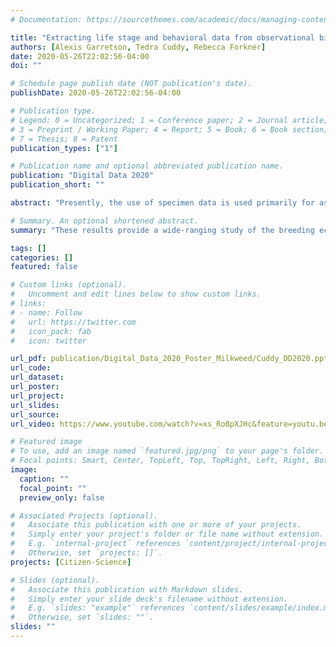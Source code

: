 ```yaml
---
# Documentation: https://sourcethemes.com/academic/docs/managing-content/

title: "Extracting life stage and behavioral data from observational biodiversity occurrence data reveals spatiotemporal trends in large milkweed bugs"
authors: [Alexis Garretson, Tedra Cuddy, Rebecca Forkner]
date: 2020-05-26T22:02:56-04:00
doi: ""

# Schedule page publish date (NOT publication's date).
publishDate: 2020-05-26T22:02:56-04:00

# Publication type.
# Legend: 0 = Uncategorized; 1 = Conference paper; 2 = Journal article;
# 3 = Preprint / Working Paper; 4 = Report; 5 = Book; 6 = Book section;
# 7 = Thesis; 8 = Patent
publication_types: ["1"]

# Publication name and optional abbreviated publication name.
publication: "Digital Data 2020"
publication_short: ""

abstract: "Presently, the use of specimen data is used primarily for assessing species occurrence, climate-related range shifts, and changes in abundance over time. However, digitized specimen images passively document a variety of ecologically-relevant traits, including life stage and behavior. In this study, we leverage digitized images of O. fasciatus to confirm life history moisture availability and temperature-dependent patterns and test the influence of abiotic factors on breeding phenology over a fine spatiotemporal gradient. We evaluated images for the number of depicted insects, their life stage, reproductive status, and the plant part occupied. The analyzed images depict O. fasciatus pairs naturally mating on previously undocumented species, suggesting broader host plant range. Additionally, results confirm that the timing and duration of the breeding period of O. fasciatus varies along the longitudinal gradient of their range. The images also reveal that the number of subadults in clusters varies by the part of the plant, with clutch sizes twice as large on immature pods compared with mature pods. These results provide a wide-ranging study of the breeding ecology of O. fasciatus across its range and demonstrate the potential of using citizen science contributed images to assess a variety of ecological and life history questions."

# Summary. An optional shortened abstract.
summary: "These results provide a wide-ranging study of the breeding ecology of O. fasciatus across its range and demonstrate the potential of using citizen science contributed images to assess a variety of ecological and life history questions."

tags: []
categories: []
featured: false

# Custom links (optional).
#   Uncomment and edit lines below to show custom links.
# links:
# - name: Follow
#   url: https://twitter.com
#   icon_pack: fab
#   icon: twitter

url_pdf: publication/Digital_Data_2020_Poster_Milkweed/Cuddy_DD2020.pptx
url_code:
url_dataset:
url_poster:
url_project:
url_slides:
url_source:
url_video: https://www.youtube.com/watch?v=xs_Ro8pXJHc&feature=youtu.be

# Featured image
# To use, add an image named `featured.jpg/png` to your page's folder. 
# Focal points: Smart, Center, TopLeft, Top, TopRight, Left, Right, BottomLeft, Bottom, BottomRight.
image:
  caption: ""
  focal_point: ""
  preview_only: false

# Associated Projects (optional).
#   Associate this publication with one or more of your projects.
#   Simply enter your project's folder or file name without extension.
#   E.g. `internal-project` references `content/project/internal-project/index.md`.
#   Otherwise, set `projects: []`.
projects: [Citizen-Science]

# Slides (optional).
#   Associate this publication with Markdown slides.
#   Simply enter your slide deck's filename without extension.
#   E.g. `slides: "example"` references `content/slides/example/index.md`.
#   Otherwise, set `slides: ""`.
slides: ""
---
```

